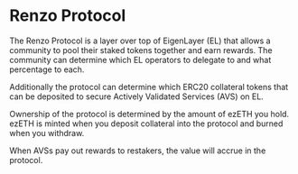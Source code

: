 # Renzo Protocol

The Renzo Protocol is a layer over top of EigenLayer (EL) that allows a community to pool their staked tokens together and earn rewards. The community can determine which EL operators to delegate to and what percentage to each.

Additionally the protocol can determine which ERC20 collateral tokens that can be deposited to secure Actively Validated Services (AVS) on EL.

Ownership of the protocol is determined by the amount of ezETH you hold. ezETH is minted when you deposit collateral into the protocol and burned when you withdraw.

When AVSs pay out rewards to restakers, the value will accrue in the protocol.
